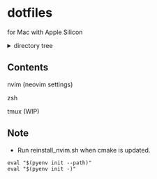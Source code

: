 # dotfiles

for Mac with Apple Silicon

<details><summary>directory tree</summary>
<div>
<pre>

.
├── .bin
│   ├── brew.sh
│   ├── init_linux.sh
│   ├── init_mac.sh
│   ├── install_nvim.sh
│   ├── link_mac.sh
│   ├── pip.sh
│   ├── reinstall_nvim.sh
│   ├── set_defaults_mac.sh
│   └── upgrade.sh
├── .gitignore
├── Makefile
├── Makefile_linux
├── Makefile_mac
├── README.md
├── config
│   ├── .latexmkrc
│   ├── .warp
│   │   └── themes
│   │       ├── f_jp.yaml
│   │       └── f_milky.yaml
│   ├── git
│   │   ├── .gitconfig
│   │   ├── .gitconfig_s255
│   │   └── .gitignore_global
│   └── zsh
│       ├── .zprofile
│       ├── .zshrc
│       ├── _git
│       ├── git-completion.bash
│       └── git-prompt.sh
├── graveyard
│   └── packer_setup
│       ├── init.lua
│       └── plugins.lua
├── manual
│   ├── dir.md
│   └── git.md
└── nvim
    ├── .gitignore
    ├── README.md
    ├── after
    │   └── plugin
    │       ├── im-select.lua
    │       ├── indent-blankline.lua
    │       ├── nightfox.lua
    │       ├── treesitter.lua
    │       └── vimtex.lua
    ├── init.lua
    ├── lazy-lock.json
    └── lua
        ├── autocmd.lua
        ├── keymaps.lua
        ├── lsps.lua
        ├── options.lua
        ├── plugins
        │   ├── nvim_tree.lua
        │   ├── others.lua
        │   └── vimtex.lua
        ├── plugins.lua
        └── toggle.lua
</pre>
</div></details>

## Contents
nvim (neovim settings)

zsh

tmux (WIP)

## Note
- Run reinstall\_nvim.sh when cmake is updated.

```
eval "$(pyenv init --path)"
eval "$(pyenv init -)"
```

